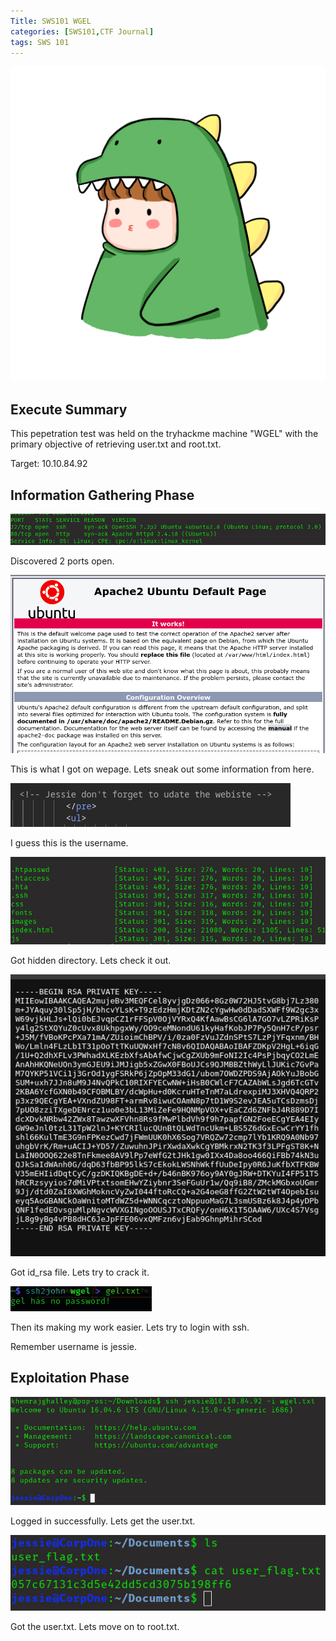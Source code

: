 ```yaml
---
Title: SWS101 WGEL
categories: [SWS101,CTF Journal]
tags: SWS 101
---
```


![wgel](../assets/wgel/wgel.png)


## Execute Summary

This pepetration test was held on the tryhackme machine "WGEL" with the primary objective of retrieving user.txt and root.txt.

Target: 10.10.84.92

## Information Gathering Phase

![nmap](../assets/wgel/wgelnmap.png)

Discovered 2 ports open.

![web](../assets/wgel/wgelweb.png)

This is what I got on wepage. Lets sneak out some information from here.

![jessie](../assets/wgel/wgeljessie.png)

I guess this is the username.

![ffuf](../assets/wgel/wgelffuff.png)

Got hidden directory. Lets check it out.

![idrsa](../assets/wgel/wgelidrsa.png)

Got id_rsa file. Lets try to crack it.

![no passwd](../assets/wgel/wgelnopasswd.png)

Then its making my work easier. Lets try to login with ssh.

Remember username is jessie.

## Exploitation Phase

![ssh](../assets/wgel/wgelssh.png)

Logged in successfully. Lets get the user.txt.

![user txt](../assets/wgel/wgelusertxt.png)

Got the user.txt. Lets move on to root.txt.







